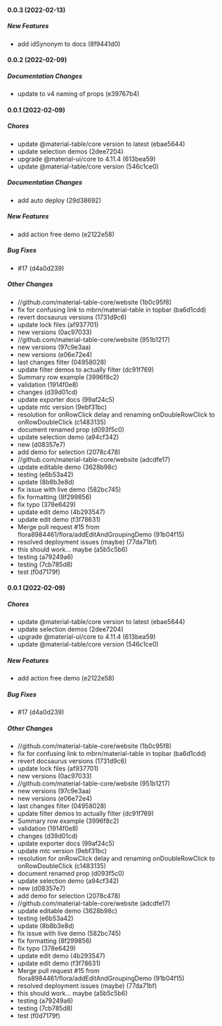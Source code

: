 #### 0.0.3 (2022-02-13)

##### New Features

*  add idSynonym to docs (8f9441d0)

#### 0.0.2 (2022-02-09)

##### Documentation Changes

*  update to v4 naming of props (e39767b4)

#### 0.0.1 (2022-02-09)

##### Chores

*  update @material-table/core version to latest (ebae5644)
*  update selection demos (2dee7204)
*  upgrade @material-ui/core to 4.11.4 (613bea59)
*  update @material-table/core version (546c1ce0)

##### Documentation Changes

*  add auto deploy (29d38692)

##### New Features

*  add action free demo (e2122e58)

##### Bug Fixes

*  #17 (d4a0d239)

##### Other Changes

* //github.com/material-table-core/website (1b0c95f8)
*  fix for confusing link to mbrn/material-table in topbar (ba6d1cdd)
*  revert docsaurus versions (1731d9c6)
*  update lock files (af937701)
*  new versions (0ac97033)
* //github.com/material-table-core/website (951b1217)
*  new versions (97c9e3aa)
*  new versions (e06e72e4)
*  last changes filter (04958028)
*  update filter demos to actually filter (dc91f769)
*  Summary row example (3996f8c2)
*  validation (1914f0e8)
*  changes (d39d01cd)
*  update exporter docs (99af24c5)
*  update mtc version (9ebf31bc)
*  resolution for onRowClick delay and renaming onDoubleRowClick to onRowDoubleClick (c1483135)
*  document renamed prop (d093f5c0)
*  update selection demo (a94cf342)
*  new (d08357e7)
*  add demo for selection (2078c478)
* //github.com/material-table-core/website (adcdfe17)
*  update editable demo (3628b98c)
*  testing (e6b53a42)
*  update (8b8b3e8d)
*  fix issue with live demo (582bc745)
*  fix formatting (8f299856)
*  fix typo (378e6429)
*  update edit demo (4b293547)
*  update edit demo (f3f78631)
*  Merge pull request #15 from flora8984461/flora/addEditAndGroupingDemo (91b04f15)
*  resolved deployment issues (maybe) (77da71bf)
*  this should work... maybe (a5b5c5b6)
*  testing (a79249a6)
*  testing (7cb785d8)
*  test (f0d7179f)

#### 0.0.1 (2022-02-09)

##### Chores

*  update @material-table/core version to latest (ebae5644)
*  update selection demos (2dee7204)
*  upgrade @material-ui/core to 4.11.4 (613bea59)
*  update @material-table/core version (546c1ce0)

##### New Features

*  add action free demo (e2122e58)

##### Bug Fixes

*  #17 (d4a0d239)

##### Other Changes

* //github.com/material-table-core/website (1b0c95f8)
*  fix for confusing link to mbrn/material-table in topbar (ba6d1cdd)
*  revert docsaurus versions (1731d9c6)
*  update lock files (af937701)
*  new versions (0ac97033)
* //github.com/material-table-core/website (951b1217)
*  new versions (97c9e3aa)
*  new versions (e06e72e4)
*  last changes filter (04958028)
*  update filter demos to actually filter (dc91f769)
*  Summary row example (3996f8c2)
*  validation (1914f0e8)
*  changes (d39d01cd)
*  update exporter docs (99af24c5)
*  update mtc version (9ebf31bc)
*  resolution for onRowClick delay and renaming onDoubleRowClick to onRowDoubleClick (c1483135)
*  document renamed prop (d093f5c0)
*  update selection demo (a94cf342)
*  new (d08357e7)
*  add demo for selection (2078c478)
* //github.com/material-table-core/website (adcdfe17)
*  update editable demo (3628b98c)
*  testing (e6b53a42)
*  update (8b8b3e8d)
*  fix issue with live demo (582bc745)
*  fix formatting (8f299856)
*  fix typo (378e6429)
*  update edit demo (4b293547)
*  update edit demo (f3f78631)
*  Merge pull request #15 from flora8984461/flora/addEditAndGroupingDemo (91b04f15)
*  resolved deployment issues (maybe) (77da71bf)
*  this should work... maybe (a5b5c5b6)
*  testing (a79249a6)
*  testing (7cb785d8)
*  test (f0d7179f)

